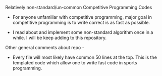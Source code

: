 Relatively non-standard/un-common Competitive Programming Codes

* For anyone unfamiliar with competitive programming, major goal in competitive programming is to write correct is as fast as possible.

* I read about and implement some non-standard algorithm once in a while. I will be keep adding to this repository.

Other general comments about repo -
* Every file will most likely have common 50 lines at the top. This is the templated code which allow one to write fast code in sports programming. 
